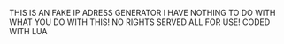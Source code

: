 THIS IS AN FAKE IP ADRESS GENERATOR I HAVE NOTHING TO DO WITH WHAT YOU DO WITH THIS!
NO RIGHTS SERVED ALL FOR USE!
CODED WITH LUA
